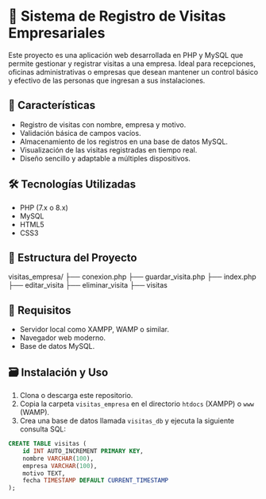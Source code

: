 # 🏢 Sistema de Registro de Visitas Empresariales

Este proyecto es una aplicación web desarrollada en PHP y MySQL que permite gestionar y registrar visitas a una empresa. Ideal para recepciones, oficinas administrativas o empresas que desean mantener un control básico y efectivo de las personas que ingresan a sus instalaciones.

## 🚀 Características

- Registro de visitas con nombre, empresa y motivo.
- Validación básica de campos vacíos.
- Almacenamiento de los registros en una base de datos MySQL.
- Visualización de las visitas registradas en tiempo real.
- Diseño sencillo y adaptable a múltiples dispositivos.


## 🛠️ Tecnologías Utilizadas

- PHP (7.x o 8.x)
- MySQL
- HTML5
- CSS3

## 📂 Estructura del Proyecto

visitas_empresa/
├── conexion.php
├── guardar_visita.php
├── index.php
├── editar_visita
├── eliminar_visita
├── visitas

## 🧰 Requisitos

- Servidor local como XAMPP, WAMP o similar.
- Navegador web moderno.
- Base de datos MySQL.

## 🗃️ Instalación y Uso

1. Clona o descarga este repositorio.
2. Copia la carpeta `visitas_empresa` en el directorio `htdocs` (XAMPP) o `www` (WAMP).
3. Crea una base de datos llamada `visitas_db` y ejecuta la siguiente consulta SQL:

```sql
CREATE TABLE visitas (
    id INT AUTO_INCREMENT PRIMARY KEY,
    nombre VARCHAR(100),
    empresa VARCHAR(100),
    motivo TEXT,
    fecha TIMESTAMP DEFAULT CURRENT_TIMESTAMP
);
